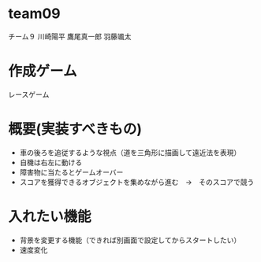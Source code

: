 # team09
チーム９
川崎陽平
鷹尾真一郎
羽藤颯太

# 作成ゲーム
レースゲーム

# 概要(実装すべきもの)
* 車の後ろを追従するような視点（道を三角形に描画して遠近法を表現）
* 自機は右左に動ける
* 障害物に当たるとゲームオーバー
* スコアを獲得できるオブジェクトを集めながら進む　→　そのスコアで競う

# 入れたい機能
* 背景を変更する機能（できれば別画面で設定してからスタートしたい）
* 速度変化